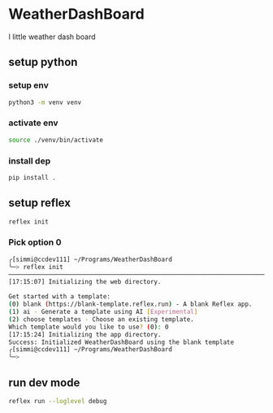 # WeatherDashBoard

I little weather dash board

## setup python
### setup env
```bash
python3 -m venv venv 
```

### activate env
```bash
source ./venv/bin/activate 
```

### install dep
```bash
pip install . 
```

## setup reflex
```bash
reflex init
```
### Pick option 0
```bash
╭[simmi@ccdev111] ~/Programs/WeatherDashBoard
╰─> reflex init                                                                                                                                           ✨🐱🏍🎉😎 (venv)  on branch main
────────────────────────────────────────────────────────────────────────────── Initializing WeatherDashBoard ───────────────────────────────────────────────────────────────────────────────
[17:15:07] Initializing the web directory.                                                                                                                                    console.py:104

Get started with a template:
(0) blank (https://blank-template.reflex.run) - A blank Reflex app.
(1) ai - Generate a template using AI [Experimental]
(2) choose templates - Choose an existing template.
Which template would you like to use? (0): 0
[17:15:24] Initializing the app directory.                                                                                                                                    console.py:104
Success: Initialized WeatherDashBoard using the blank template
╭[simmi@ccdev111] ~/Programs/WeatherDashBoard
╰─>
```

## run dev mode
```bash
reflex run --loglevel debug
```

